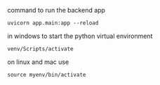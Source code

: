 command to run the backend app
```
uvicorn app.main:app --reload 
```


in windows to start the python virtual environment
```
venv/Scripts/activate

```

on linux and mac use
```
source myenv/bin/activate
```